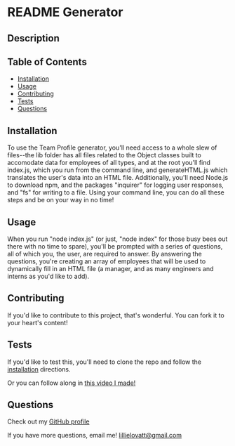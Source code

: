 # README Generator


## Description




## Table of Contents

* [Installation](#installation)
* [Usage](#usage)
* [Contributing](#contributing)
* [Tests](#tests)
* [Questions](#Questions)

## Installation

To use the Team Profile generator, you'll need access to a whole slew of files--the lib folder has all files related to the Object classes built to accomodate data for employees of all types, and at the root you'll find index.js, which you run from the command line, and generateHTML.js which translates the user's data into an HTML file. Additionally, you'll need Node.js to download npm, and the packages "inquirer" for logging user responses, and "fs" for writing to a file. Using your command line, you can do all these steps and be on your way in no time!

## Usage 

When you run "node index.js" (or just, "node index" for those busy bees out there with no time to spare), you'll be prompted with a series of questions, all of which you, the user, are required to answer. By answering the questions, you're creating an array of employees that will be used to dynamically fill in an HTML file (a manager, and as many engineers and interns as you'd like to add).

        
## Contributing 
If you'd like to contribute to this project, that's wonderful. You can fork it to your heart's content!


## Tests 
If you'd like to test this, you'll need to clone the repo and follow the [installation](#installation) directions.

Or you can follow along in [this video I made!]()


## Questions
Check out my [GitHub profile](https://github.com/lillielovatt)

If you have more questions, email me! <lillielovatt@gmail.com> 